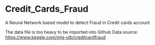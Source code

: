 # Credit_Cards_Fraud
A Neural Network based model to detect Fraud in Credit cards account

The data file is too heavy to be imported into Github
Data source: https://www.kaggle.com/mlg-ulb/creditcardfraud
